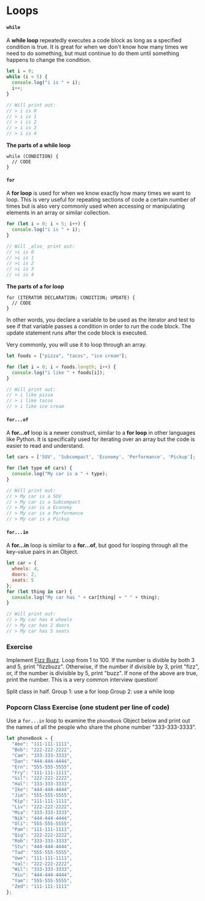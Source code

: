 # Loops

#### `while`

A **while loop** repeatedly executes a code block as long as a specified condition is true. It is great for when we don't know how many times we need to do something, but must continue to do them until something happens to change the condition.

```js
let i = 0;
while (i < 5) {
  console.log("i is " + i);
  i++;
}

// Will print out:
// > i is 0
// > i is 1
// > i is 2
// > i is 3
// > i is 4
```

**The parts of a while loop**

```
while (CONDITION) {
  // CODE
}
```

#### `for`

A **for loop** is used for when we know exactly how many times we want to loop. This is very useful for repeating sections of code a certain number of times but is also very commonly used when accessing or manipulating elements in an array or similar collection. 

```js
for (let i = 0; i < 5; i++) {
  console.log("i is " + i);
}

// Will _also_ print out:
// >i is 0
// >i is 1
// >i is 2
// >i is 3
// >i is 4
```

**The parts of a for loop**

```
for (ITERATOR DECLARATION; CONDITION; UPDATE) {
  // CODE
}
```

In other words, you declare a variable to be used as the iterator and test to see if that variable passes a condition in order to run the code block. The update statement runs after the code block is executed.

Very commonly, you will use it to loop through an array.

```js
let foods = ["pizza", "tacos", "ice cream"];

for (let i = 0; i < foods.length; i++) {
  console.log("i like " + foods[i]);
}

// Will print out:
// > i like pizza
// > i like tacos
// > i like ice cream
```

#### `for...of`

A **for...of** loop is a newer construct, similar to a **for loop** in other languages like Python. It is specifically used for iterating over an array but the code is easier to read and understand.

```js
let cars = ['SUV', 'Subcompact', 'Economy', 'Performance', 'Pickup'];

for (let type of cars) {
  console.log("My car is a " + type);
}

// Will print out:
// > My car is a SUV
// > My car is a Subcompact
// > My car is a Economy
// > My car is a Performance
// > My car is a Pickup
```

#### `for...in`

A **for...in** loop is similar to a **for...of**, but good for looping through all the key-value pairs in an Object.

```js
let car = {
  wheels: 4,
  doors: 2,
  seats: 5
};
for (let thing in car) {
  console.log("My car has " + car[thing] + " " + thing);
}

// Will print out:
// > My car has 4 wheels
// > My car has 2 doors
// > My car has 5 seats
```

### Exercise
    
   Implement [Fizz Buzz](http://en.wikipedia.org/wiki/Fizz_buzz). Loop
   from 1 to 100.  If the number is divible by both 3 and 5, print
   "fizzbuzz". Otherwise, if the number if divisible by 3, print
   "fizz", or, if the number is divisible by 5, print "buzz". If none
   of the above are true, print the number. This is a very common
   interview question!
   
   Split class in half.
   Group 1: use a for loop
   Group 2: use a while loop

### Popcorn Class Exercise (one student per line of code)

Use a `for...in` loop to examine the `phoneBook` Object below and print
out the names of all the people who share the phone number "333-333-3333".

```js
let phoneBook = {
  "Abe": "111-111-1111",
  "Bob": "222-222-2222",
  "Cam": "333-333-3333",
  "Dan": "444-444-4444",
  "Ern": "555-555-5555",
  "Fry": "111-111-1111",
  "Gil": "222-222-2222",
  "Hal": "333-333-3333",
  "Ike": "444-444-4444",
  "Jim": "555-555-5555",
  "Kip": "111-111-1111",
  "Liv": "222-222-2222",
  "Mia": "333-333-3333",
  "Nik": "444-444-4444",
  "Oli": "555-555-5555",
  "Pam": "111-111-1111",
  "Qiq": "222-222-2222",
  "Rob": "333-333-3333",
  "Stu": "444-444-4444",
  "Tad": "555-555-5555",
  "Uwe": "111-111-1111",
  "Val": "222-222-2222",
  "Wil": "333-333-3333",
  "Xiu": "444-444-4444",
  "Yam": "555-555-5555",
  "Zed": "111-111-1111"
};
```
